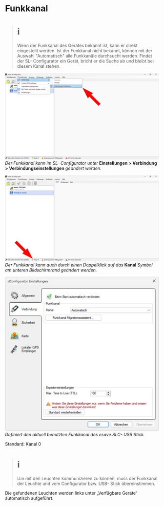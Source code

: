# Funkkanal  
># ℹ
> 
> Wenn der Funkkanal des Gerätes bekannt ist, kann er direkt eingestellt werden. Ist der Funkkanal nicht bekannt, können mit der Auswahl "Automatisch" alle Funkkanäle durchsucht werden. Findet der SL- Configurator ein Gerät, bricht er die Suche ab und bleibt bei diesem Kanal stehen. 

![funkkanal](funkkanal-1.png)  
*Der Funkkanal kann im SL- Configurator unter* **Einstellungen > Verbindung > Verbindungseinstellungen** *geändert werden.*  

![funkkanal](funkkanal-2.png)  
*Der Funkkanal kann auch durch einen Doppelklick auf das* **Kanal** *Symbol am unteren Bildschirmrand geändert werden.*  

![funkkanal](funkkanal-3.png)  
*Definiert den aktuell benutzten Funkkanal des esave SLC- USB Stick.*  

Standard: Kanal 0  

># ℹ
>Um mit den Leuchten kommunizieren zu können, muss der Funkkanal der Leuchte und vom Configurator bzw. USB- Stick übereinstimmen.  

Die gefundenen Leuchten werden links unter „Verfügbare Geräte“ automatisch aufgeführt.